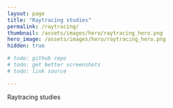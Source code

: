 ```yaml
---
layout: page
title: "Raytracing studies"
permalink: /raytracing/
thumbnail: /assets/images/hero/raytracing_hero.png
hero_image: /assets/images/hero/raytracing_hero.png
hidden: true

# todo: github repo
# todo: get better screenshots
# todo: link source

---
```


Raytracing studies